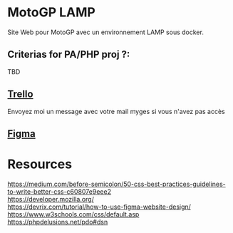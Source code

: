 # MotoGP LAMP
Site Web pour MotoGP avec un environnement LAMP sous docker.

## Criterias for PA/PHP proj ?:

TBD

## [Trello](https://trello.com/b/DqUp04Q6/motorsports)
Envoyez moi un message avec votre mail myges si vous n'avez pas accès

## [Figma](https://www.figma.com/file/UaCQz321QCHOc0QePDhqSA/MotoGP?node-id=49%3A306&t=Ano1FVzry3ODE43d-1)


# Resources
https://medium.com/before-semicolon/50-css-best-practices-guidelines-to-write-better-css-c60807e9eee2 \
https://developer.mozilla.org/ \
https://devrix.com/tutorial/how-to-use-figma-website-design/ \
https://www.w3schools.com/css/default.asp \
https://phpdelusions.net/pdo#dsn